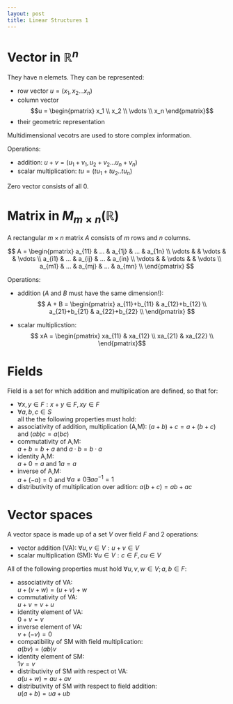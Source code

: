 ```yaml
---
layout: post
title: Linear Structures 1
---
```


# Vector in $\mathbb{R}^n$
They have n elemets.
They can be represented:
 - row vector $u = (x_1, x_2...x_n)$
 - column vector $$u = \begin{pmatrix} x_1 \\ x_2 \\ \vdots \\ x_n \end{pmatrix}$$
 - their geometric representation

Multidimensional vecotrs are used to store complex information.

Operations:
 - addition: $u + v = (u_1 + v_1, u_2 + v_2 ... u_n + v_n)$
 - scalar multiplication: $tu = (tu_1 + tu_2 .. tu_n)$
  
Zero vector consists of all 0.

# Matrix in $M_{m\times n}(\mathbb{R})$
A rectangular $m \times n$ matrix $A$ consists of $m$ rows and $n$ columns.

$$ A = \begin{pmatrix} 
 a_{11} & ... & a_{1j} & ... & a_{1n} \\
 \vdots &     & \vdots &     & \vdots \\
 a_{i1} & ... & a_{ij} & ... & a_{in} \\
 \vdots &     & \vdots &     & \vdots \\
 a_{m1} & ... & a_{mj} & ... & a_{mn} \\
\end{pmatrix}
$$

Operations:
 - addition ($A$ and $B$ must have the same dimension!):
$$ A + B = \begin{pmatrix} 
 a_{11}+b_{11} & a_{12}+b_{12}  \\
 a_{21}+b_{21} & a_{22}+b_{22}  \\
\end{pmatrix} $$

- scalar multiplicstion:
$$ xA =
\begin{pmatrix}
 xa_{11} & xa_{12} \\
 xa_{21} & xa_{22} \\
\end{pmatrix}$$

# Fields
Field is a set for which addition and multiplication are defined, so that for:
 - $\forall x,y \in F: x+y \in F, xy \in F$
 - $\forall a,b,c \in S$  
all the the following properties must hold:
 - associativity of addition, multiplication (A,M): 
$(a+b) +c = a+(b+c)$ and $(ab)c = a(bc)$
 - commutativity of A,M:   
  $a+b = b+a$ and $a \cdot b = b \cdot a$
 - identity A,M:  
  $a+0 = a$ and $1a=a$
 - inverse of A,M:  
  $a+(-a)=0$ and $\forall a \neq 0 \exists aa^{-1}=1$
 - distributivity of multiplication over adition: 
  $a(b+c) = ab + ac$

# Vector spaces
A vector space is made up of a set $V$ over field $F$ and 2 operations:
 - vector addition (VA): $\forall u, v \in V: u+v \in V$
 - scalar multiplication (SM): $\forall u \in V: c\in F, cu \in V$  

All of the following properties must hold $\forall u,v,w \in V; a,b\in F$:
 - associativity of VA:  
  $u +(v+w) = (u+v)+w$
 - commutativity of VA:  
  $u+v = v+u$
 - identity element of VA:  
  $0 + v=v$
 - inverse element of VA:  
  $v + (-v) = 0$
 - compatibility of SM with field multiplication:  
  $a(bv) = (ab)v$
 - identity element of SM:  
  $1v=v$
 - distributivity of SM with respect ot VA:  
  $a(u+w) = au + av$
 - distributivity of SM with respect to field addition:  
  $u(a+b) = ua + ub$
